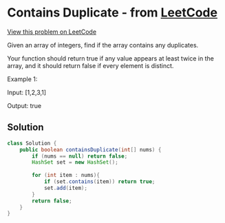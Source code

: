 # Contains Duplicate - from [LeetCode](https://leetcode.com)
[View this problem on LeetCode](https://leetcode.com/problems/contains-duplicate/)

Given an array of integers, find if the array contains any duplicates.

Your function should return true if any value appears at least twice in the array, and it should return false if every element is distinct.

Example 1:

Input: [1,2,3,1]

Output: true

## Solution
```java
class Solution {
    public boolean containsDuplicate(int[] nums) {
        if (nums == null) return false;
        HashSet set = new HashSet();
        
        for (int item : nums){
            if (set.contains(item)) return true;
            set.add(item);
        }
        return false;
    }
}
```
